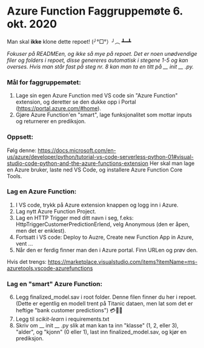 # Azure Function Faggruppemøte 6. okt. 2020

Man skal __ikke__ klone dette repoet! (╯°□°）╯︵ ┻━┻

_Fokuser på READMEen, og ikke så mye på repoet. Det er noen unødvendige filer og folders i repoet, disse genereres automatisk i stegene 1-5 og kan overses. Hvis man står fast på steg nr. 8 kan man ta en titt på __ init __ .py._

### Mål for faggruppemøtet:

1. Lage sin egen Azure Function med VS code sin "Azure Function" extension, og deretter se den dukke opp i Portal (https://portal.azure.com/#home).
2. Gjøre Azure Function'en "smart", lage funksjonalitet som mottar inputs og returnerer en prediksjon.

### Oppsett:

Følg denne: https://docs.microsoft.com/en-us/azure/developer/python/tutorial-vs-code-serverless-python-01#visual-studio-code-python-and-the-azure-functions-extension
Her skal man lage en Azure bruker, laste ned VS Code, og installere Azure Function Core Tools. 

### Lag en Azure Function:

1. I VS code, trykk på Azure extension knappen og logg inn i Azure.
2. Lag nytt Azure Function Project.
3. Lag en HTTP Trigger med ditt navn i seg, f.eks: HttpTriggerCustomerPredictionErlend, velg Anonymous (den er åpen, men det er enklest). 
4. Fortsatt i VS code: Deploy to Auzre, Create new Function App in Azure, vent ...
5. Når den er ferdig finner man den i Azure portal. Finn URLen og prøv den. 

Hvis det trengs: https://marketplace.visualstudio.com/items?itemName=ms-azuretools.vscode-azurefunctions


### Lag en "smart" Azure Function:

6. Legg finalized_model.sav i root folder. Denne filen finner du her i repoet. (Dette er egentlig en modell trent på Titanic dataen, men lat som det er heftige "bank customer predictions") 💳💸🏧
7. Legg til _scikit-learn_ i requirements.txt
8. Skriv om __ init __ .py slik at man kan ta inn "klasse" (1, 2, eller 3), "alder", og "kjonn" (0 eller 1), last inn finalized_model.sav, og kjør en prediksjon. 
